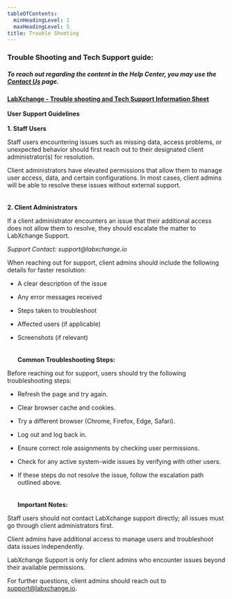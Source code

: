 ```yaml
---
tableOfContents:
  minHeadingLevel: 1
  maxHeadingLevel: 5
title: Trouble Shooting
---
```

### Trouble Shooting and Tech Support guide: 
##### To reach out regarding the content in the Help Center, you may use the [Contact Us](/contact/) page.

<b><u>LabXchange - Trouble shooting and Tech Support Information Sheet</u></b>
<br /><br />
<b>User Support Guidelines</b>
<br /><br />
<b>1. Staff Users</b>

Staff users encountering issues such as missing data, access problems, or unexpected behavior should first reach out to their designated client administrator(s) for resolution.

Client administrators have elevated permissions that allow them to manage user access, data, and certain configurations. In most cases, client admins will be able to resolve these issues without external support.
<br /><br /><br />
<b>2. Client Administrators</b>

If a client administrator encounters an issue that their additional access does not allow them to resolve, they should escalate the matter to LabXchange Support.

_Support Contact: support@labxchange.io_

When reaching out for support, client admins should include the following details for faster resolution:

- A clear description of the issue

- Any error messages received

- Steps taken to troubleshoot

- Affected users (if applicable)

- Screenshots (if relevant) 
<br /><br /><br />
<b>Common Troubleshooting Steps:</b>

Before reaching out for support, users should try the following troubleshooting steps:

- Refresh the page and try again.

- Clear browser cache and cookies.

- Try a different browser (Chrome, Firefox, Edge, Safari).

- Log out and log back in.

- Ensure correct role assignments by checking user permissions.

- Check for any active system-wide issues by verifying with other users.

- If these steps do not resolve the issue, follow the escalation path outlined above.
<br /><br /><br />
<b>Important Notes:</b>

Staff users should not contact LabXchange support directly; all issues must go through client administrators first.

Client admins have additional access to manage users and troubleshoot data issues independently.

LabXchange Support is only for client admins who encounter issues beyond their available permissions.

For further questions, client admins should reach out to support@labxchange.io.